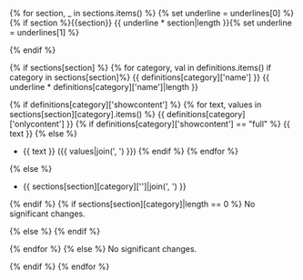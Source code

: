{% for section, _ in sections.items() %}
{% set underline = underlines[0] %}{% if section %}{{section}}
{{ underline * section|length }}{% set underline = underlines[1] %}

{% endif %}

{% if sections[section] %}
{% for category, val in definitions.items() if category in sections[section]%}
{{ definitions[category]['name'] }}
{{ underline * definitions[category]['name']|length }}

{% if definitions[category]['showcontent'] %}
{% for text, values in sections[section][category].items() %}
{{ definitions[category]['onlycontent'] }}
{% if definitions[category]['showcontent'] == "full" %}
{{ text }}
{% else %}
- {{ text }} ({{ values|join(', ') }})
{% endif %}
{% endfor %}

{% else %}
- {{ sections[section][category]['']|join(', ') }}

{% endif %}
{% if sections[section][category]|length == 0 %}
No significant changes.

{% else %}
{% endif %}

{% endfor %}
{% else %}
No significant changes.


{% endif %}
{% endfor %}
